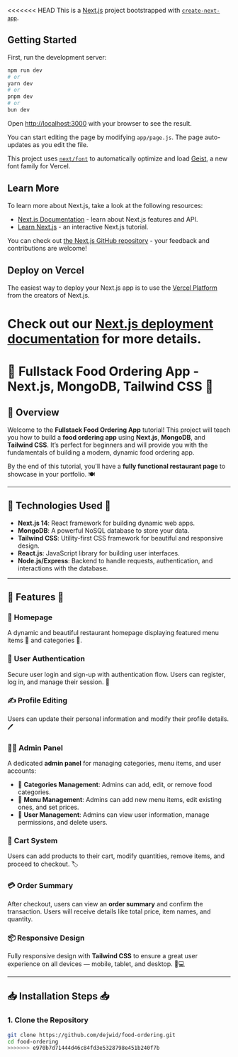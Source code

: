 <<<<<<< HEAD
This is a [Next.js](https://nextjs.org) project bootstrapped with [`create-next-app`](https://github.com/vercel/next.js/tree/canary/packages/create-next-app).

## Getting Started

First, run the development server:

```bash
npm run dev
# or
yarn dev
# or
pnpm dev
# or
bun dev
```

Open [http://localhost:3000](http://localhost:3000) with your browser to see the result.

You can start editing the page by modifying `app/page.js`. The page auto-updates as you edit the file.

This project uses [`next/font`](https://nextjs.org/docs/app/building-your-application/optimizing/fonts) to automatically optimize and load [Geist](https://vercel.com/font), a new font family for Vercel.

## Learn More

To learn more about Next.js, take a look at the following resources:

- [Next.js Documentation](https://nextjs.org/docs) - learn about Next.js features and API.
- [Learn Next.js](https://nextjs.org/learn) - an interactive Next.js tutorial.

You can check out [the Next.js GitHub repository](https://github.com/vercel/next.js) - your feedback and contributions are welcome!

## Deploy on Vercel

The easiest way to deploy your Next.js app is to use the [Vercel Platform](https://vercel.com/new?utm_medium=default-template&filter=next.js&utm_source=create-next-app&utm_campaign=create-next-app-readme) from the creators of Next.js.

Check out our [Next.js deployment documentation](https://nextjs.org/docs/app/building-your-application/deploying) for more details.
=======
# 🍔 **Fullstack Food Ordering App** - **Next.js**, **MongoDB**, **Tailwind CSS** 🍕

## 🎯 **Overview**
Welcome to the **Fullstack Food Ordering App** tutorial! This project will teach you how to build a **food ordering app** using **Next.js**, **MongoDB**, and **Tailwind CSS**. It’s perfect for beginners and will provide you with the fundamentals of building a modern, dynamic food ordering app.

By the end of this tutorial, you'll have a **fully functional restaurant page** to showcase in your portfolio. 🍽️

---

## 🔧 **Technologies Used** 🔧

- **Next.js 14**: React framework for building dynamic web apps.
- **MongoDB**: A powerful NoSQL database to store your data.
- **Tailwind CSS**: Utility-first CSS framework for beautiful and responsive design.
- **React.js**: JavaScript library for building user interfaces.
- **Node.js/Express**: Backend to handle requests, authentication, and interactions with the database.

---

## 🚀 **Features** 🚀

### 🍴 **Homepage**  
A dynamic and beautiful restaurant homepage displaying featured menu items 🍔 and categories 🍕.

### 🔐 **User Authentication**  
Secure user login and sign-up with authentication flow. Users can register, log in, and manage their session. 🔑

### ✍️ **Profile Editing**  
Users can update their personal information and modify their profile details. 🖊️

### 👩‍🍳 **Admin Panel**  
A dedicated **admin panel** for managing categories, menu items, and user accounts:
  - 🍕 **Categories Management**: Admins can add, edit, or remove food categories.
  - 🍔 **Menu Management**: Admins can add new menu items, edit existing ones, and set prices.
  - 👥 **User Management**: Admins can view user information, manage permissions, and delete users.

### 🛒 **Cart System**  
Users can add products to their cart, modify quantities, remove items, and proceed to checkout. 🏷️

### 💳 **Order Summary**  
After checkout, users can view an **order summary** and confirm the transaction. Users will receive details like total price, item names, and quantity.

### 📦 **Responsive Design**  
Fully responsive design with **Tailwind CSS** to ensure a great user experience on all devices — mobile, tablet, and desktop. 📱💻

---

## 📥 **Installation Steps** 📥

### 1. **Clone the Repository**
```bash
git clone https://github.com/dejwid/food-ordering.git
cd food-ordering
>>>>>>> e970b7d71444d46c84fd3e5328798e451b240f7b

